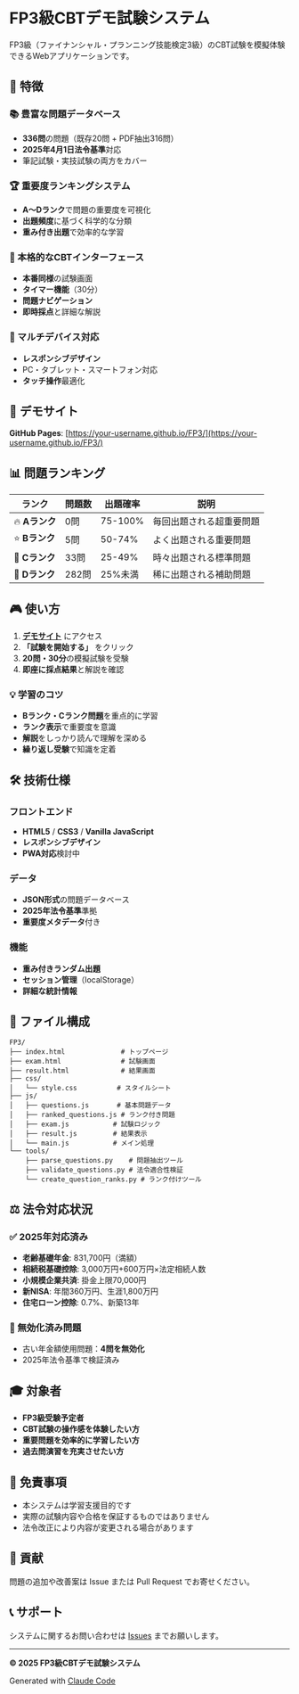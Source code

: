 # FP3級CBTデモ試験システム

FP3級（ファイナンシャル・プランニング技能検定3級）のCBT試験を模擬体験できるWebアプリケーションです。

## 🎯 特徴

### 📚 豊富な問題データベース
- **336問**の問題（既存20問 + PDF抽出316問）
- **2025年4月1日法令基準**対応
- 筆記試験・実技試験の両方をカバー

### 🏆 重要度ランキングシステム
- **A～Dランク**で問題の重要度を可視化
- **出題頻度**に基づく科学的な分類
- **重み付き出題**で効率的な学習

### 🎨 本格的なCBTインターフェース
- **本番同様**の試験画面
- **タイマー機能**（30分）
- **問題ナビゲーション**
- **即時採点**と詳細な解説

### 📱 マルチデバイス対応
- **レスポンシブデザイン**
- PC・タブレット・スマートフォン対応
- **タッチ操作**最適化

## 🚀 デモサイト

**GitHub Pages**: [https://your-username.github.io/FP3/](https://your-username.github.io/FP3/)

## 📊 問題ランキング

| ランク | 問題数 | 出題確率 | 説明 |
|--------|--------|----------|------|
| 🔥 **Aランク** | 0問 | 75-100% | 毎回出題される超重要問題 |
| ⭐ **Bランク** | 5問 | 50-74% | よく出題される重要問題 |
| 📖 **Cランク** | 33問 | 25-49% | 時々出題される標準問題 |
| 📝 **Dランク** | 282問 | 25%未満 | 稀に出題される補助問題 |

## 🎮 使い方

1. **[デモサイト](https://your-username.github.io/FP3/)** にアクセス
2. **「試験を開始する」** をクリック
3. **20問・30分**の模擬試験を受験
4. **即座に採点結果**と解説を確認

### 💡 学習のコツ

- **Bランク・Cランク問題**を重点的に学習
- **ランク表示**で重要度を意識
- **解説**をしっかり読んで理解を深める
- **繰り返し受験**で知識を定着

## 🛠️ 技術仕様

### フロントエンド
- **HTML5** / **CSS3** / **Vanilla JavaScript**
- **レスポンシブデザイン**
- **PWA対応**検討中

### データ
- **JSON形式**の問題データベース
- **2025年法令基準**準拠
- **重要度メタデータ**付き

### 機能
- **重み付きランダム出題**
- **セッション管理**（localStorage）
- **詳細な統計情報**

## 📂 ファイル構成

```
FP3/
├── index.html              # トップページ
├── exam.html               # 試験画面
├── result.html             # 結果画面
├── css/
│   └── style.css          # スタイルシート
├── js/
│   ├── questions.js       # 基本問題データ
│   ├── ranked_questions.js # ランク付き問題
│   ├── exam.js           # 試験ロジック
│   ├── result.js         # 結果表示
│   └── main.js           # メイン処理
└── tools/
    ├── parse_questions.py    # 問題抽出ツール
    ├── validate_questions.py # 法令適合性検証
    └── create_question_ranks.py # ランク付けツール
```

## ⚖️ 法令対応状況

### ✅ 2025年対応済み
- **老齢基礎年金**: 831,700円（満額）
- **相続税基礎控除**: 3,000万円+600万円×法定相続人数
- **小規模企業共済**: 掛金上限70,000円
- **新NISA**: 年間360万円、生涯1,800万円
- **住宅ローン控除**: 0.7%、新築13年

### 🔄 無効化済み問題
- 古い年金額使用問題：**4問を無効化**
- 2025年法令基準で検証済み

## 🎓 対象者

- **FP3級受験予定者**
- **CBT試験の操作感を体験したい方**
- **重要問題を効率的に学習したい方**
- **過去問演習を充実させたい方**

## 📄 免責事項

- 本システムは学習支援目的です
- 実際の試験内容や合格を保証するものではありません
- 法令改正により内容が変更される場合があります

## 🤝 貢献

問題の追加や改善案は Issue または Pull Request でお寄せください。

## 📞 サポート

システムに関するお問い合わせは [Issues](https://github.com/your-username/FP3/issues) までお願いします。

---

**© 2025 FP3級CBTデモ試験システム**

Generated with [Claude Code](https://claude.ai/code)